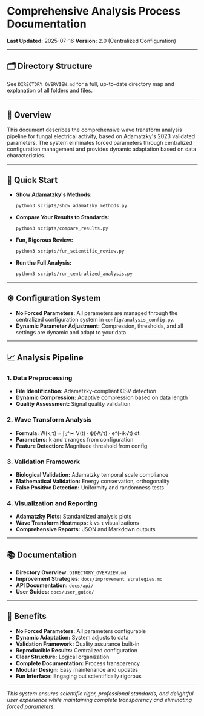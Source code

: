 # Comprehensive Analysis Process Documentation

**Last Updated:** 2025-07-16
**Version:** 2.0 (Centralized Configuration)

---

## 🗂️ Directory Structure

See `DIRECTORY_OVERVIEW.md` for a full, up-to-date directory map and explanation of all folders and files.

---

## 🎯 Overview

This document describes the comprehensive wave transform analysis pipeline for fungal electrical activity, based on Adamatzky's 2023 validated parameters. The system eliminates forced parameters through centralized configuration management and provides dynamic adaptation based on data characteristics.

---

## 🚀 Quick Start

- **Show Adamatzky's Methods:**
  ```bash
  python3 scripts/show_adamatzky_methods.py
  ```
- **Compare Your Results to Standards:**
  ```bash
  python3 scripts/compare_results.py
  ```
- **Fun, Rigorous Review:**
  ```bash
  python3 scripts/fun_scientific_review.py
  ```
- **Run the Full Analysis:**
  ```bash
  python3 scripts/run_centralized_analysis.py
  ```

---

## ⚙️ Configuration System

- **No Forced Parameters:** All parameters are managed through the centralized configuration system in `config/analysis_config.py`.
- **Dynamic Parameter Adjustment:** Compression, thresholds, and all settings are dynamic and adapt to your data.

---

## 📈 Analysis Pipeline

### 1. Data Preprocessing
- **File Identification:** Adamatzky-compliant CSV detection
- **Dynamic Compression:** Adaptive compression based on data length
- **Quality Assessment:** Signal quality validation

### 2. Wave Transform Analysis
- **Formula:** W(k,τ) = ∫₀^∞ V(t) · ψ(√t/τ) · e^(-ik√t) dt
- **Parameters:** k and τ ranges from configuration
- **Feature Detection:** Magnitude threshold from config

### 3. Validation Framework
- **Biological Validation:** Adamatzky temporal scale compliance
- **Mathematical Validation:** Energy conservation, orthogonality
- **False Positive Detection:** Uniformity and randomness tests

### 4. Visualization and Reporting
- **Adamatzky Plots:** Standardized analysis plots
- **Wave Transform Heatmaps:** k vs τ visualizations
- **Comprehensive Reports:** JSON and Markdown outputs

---

## 📚 Documentation

- **Directory Overview:** `DIRECTORY_OVERVIEW.md`
- **Improvement Strategies:** `docs/improvement_strategies.md`
- **API Documentation:** `docs/api/`
- **User Guides:** `docs/user_guide/`

---

## 🎉 Benefits

- **No Forced Parameters:** All parameters configurable
- **Dynamic Adaptation:** System adjusts to data
- **Validation Framework:** Quality assurance built-in
- **Reproducible Results:** Centralized configuration
- **Clear Structure:** Logical organization
- **Complete Documentation:** Process transparency
- **Modular Design:** Easy maintenance and updates
- **Fun Interface:** Engaging but scientifically rigorous

---

*This system ensures scientific rigor, professional standards, and delightful user experience while maintaining complete transparency and eliminating forced parameters.* 